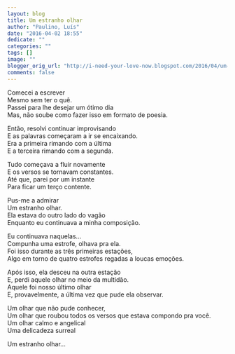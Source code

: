 ```yaml
---
layout: blog
title: Um estranho olhar
author: "Paulino, Luís"
date: "2016-04-02 18:55"
dedicate: ""
categories: ""
tags: []
image: ""
blogger_orig_url: "http://i-need-your-love-now.blogspot.com/2016/04/um-estranho-olhar.html"
comments: false
---
```


Comecei a escrever\
Mesmo sem ter o quê.\
Passei para lhe desejar um ótimo dia\
Mas, não soube como fazer isso em formato de poesia.

Então, resolvi continuar improvisando\
E as palavras começaram a ir se encaixando.\
Era a primeira rimando com a última\
E a terceira rimando com a segunda.

Tudo começava a fluir novamente\
E os versos se tornavam constantes.\
Até que, parei por um instante\
Para ficar um terço contente.

Pus-me a admirar\
Um estranho olhar.\
Ela estava do outro lado do vagão\
Enquanto eu continuava a minha composição.

Eu continuava naquelas...\
Compunha uma estrofe, olhava pra ela.\
Foi isso durante as três primeiras estações,\
Algo em torno de quatro estrofes regadas a loucas emoções.

Após isso, ela desceu na outra estação\
E, perdi aquele olhar no meio da multidão.\
Aquele foi nosso último olhar\
E, provavelmente, a última vez que pude ela observar.

Um olhar que não pude conhecer,\
Um olhar que roubou todos os versos que estava compondo pra você.\
Um olhar calmo e angelical\
Uma delicadeza surreal

Um estranho olhar...
